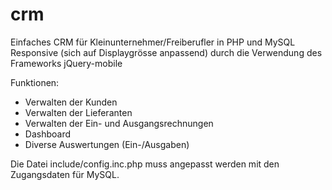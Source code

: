 # crm
Einfaches CRM für Kleinunternehmer/Freiberufler in PHP und MySQL 
Responsive (sich auf Displaygrösse anpassend) durch die Verwendung des Frameworks jQuery-mobile

Funktionen:
- Verwalten der Kunden
- Verwalten der Lieferanten
- Verwalten der Ein- und Ausgangsrechnungen
- Dashboard
- Diverse Auswertungen (Ein-/Ausgaben)

Die Datei include/config.inc.php muss angepasst werden mit den Zugangsdaten für MySQL.
